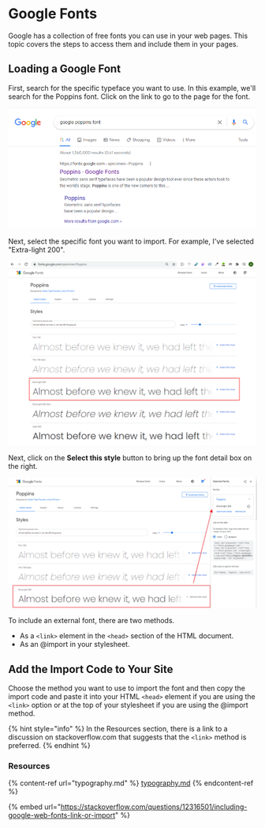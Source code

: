 # Google Fonts

Google has a collection of free fonts you can use in your web pages. This topic covers the steps to access them and include them in your pages.

## Loading a Google Font

First, search for the specific typeface you want to use. In this example, we'll search for the Poppins font. Click on the link to go to the page for the font.

![](https://raw.githubusercontent.com/hoc-labs/images/main/search-google-poppins-font.PNG)

Next, select the specific font you want to import. For example, I've selected "Extra-light 200".

![](https://raw.githubusercontent.com/hoc-labs/images/main/selected-font.png)

Next, click on the **Select this style** button to bring up the font detail box on the right.

![](https://github.com/hoc-labs/images/blob/main/selected-font-2.png?raw=true)

To include an external font, there are two methods.

* As a `<link>` element in the `<head>` section of the HTML document.
* As an @import in your stylesheet.

## Add the Import Code to Your Site

Choose the method you want to use to import the font and then copy the import code and paste it into your HTML `<head>` element if you are using the `<link>` option or at the top of your stylesheet if you are using the @import method.

{% hint style="info" %}
In the Resources section, there is a link to a discussion on stackoverflow.com that suggests that the `<link>` method is preferred.
{% endhint %}

### Resources

{% content-ref url="typography.md" %}
[typography.md](typography.md)
{% endcontent-ref %}

{% embed url="https://stackoverflow.com/questions/12316501/including-google-web-fonts-link-or-import" %}
